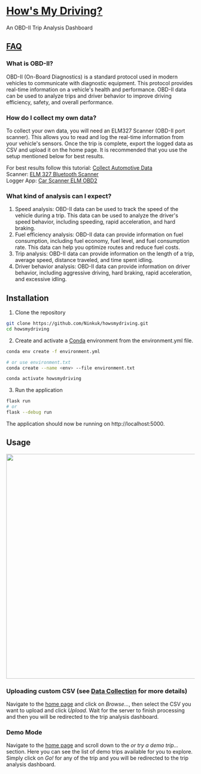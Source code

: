 # [How's My Driving?](https://obd.ninkuk.com/)
An OBD-II Trip Analysis Dashboard

## [FAQ](https://obd.ninkuk.com/faq)
### What is OBD-II?
OBD-II (On-Board Diagnostics) is a standard protocol used in modern vehicles to communicate with diagnostic equipment. This protocol provides real-time information on a vehicle's health and performance. OBD-II data can be used to analyze trips and driver behavior to improve driving efficiency, safety, and overall performance.

### How do I collect my own data?
To collect your own data, you will need an ELM327 Scanner (OBD-II port scanner). This allows you to read and log the real-time information from your vehicle's sensors. Once the trip is complete, export the logged data as CSV and upload it on the home page. It is recommended that you use the setup mentioned below for best results.

For best results follow this tutorial: [Collect Automotive Data](https://www.youtube.com/watch?v=GSSOe9I7roo)
<br>
Scanner: [ELM 327 Bluetooth Scanner](https://a.co/d/9YJaLyI)
<br>
Logger App: [Car Scanner ELM OBD2](https://www.carscanner.info/)

### What kind of analysis can I expect?
1. Speed analysis: OBD-II data can be used to track the speed of the vehicle during a trip. This data can be used to analyze the driver's speed behavior, including speeding, rapid acceleration, and hard braking.
2. Fuel efficiency analysis: OBD-II data can provide information on fuel consumption, including fuel economy, fuel level, and fuel consumption rate. This data can help you optimize routes and reduce fuel costs.
3. Trip analysis: OBD-II data can provide information on the length of a trip, average speed, distance traveled, and time spent idling.
4. Driver behavior analysis: OBD-II data can provide information on driver behavior, including aggressive driving, hard braking, rapid acceleration, and excessive idling.

## Installation
1. Clone the repository
```bash
git clone https://github.com/Ninkuk/howsmydriving.git
cd howsmydriving
```

2. Create and activate a [Conda](https://docs.conda.io/projects/conda/en/latest/user-guide/tasks/manage-environments.html#creating-an-environment-from-an-environment-yml-file) environment from the environment.yml file.
```bash
conda env create -f environment.yml

# or use environment.txt
conda create --name <env> --file environment.txt

conda activate howsmydriving
```

3. Run the application
```bash
flask run
# or
flask --debug run
```
The application should now be running on http://localhost:5000.

## Usage
<img width="600" src="https://user-images.githubusercontent.com/20276256/234079255-337b2d83-4e50-46cb-84f9-da04ef7520da.png">

### Uploading custom CSV (see [Data Collection](https://github.com/Ninkuk/Hows-My-Driving#how-do-i-collect-my-own-data) for more details)
Navigate to the [home page](https://obd.ninkuk.com/) and click on *Browse...*, then select the CSV you want to upload and click *Upload*. Wait for the server to finish processing and then you will be redirected to the trip analysis dashboard.
### Demo Mode
Navigate to the [home page](https://obd.ninkuk.com/) and scroll down to the *or try a demo trip...* section. Here you can see the list of demo trips available for you to explore. Simply click on *Go!* for any of the trip and you will be redirected to the trip analysis dashboard.
